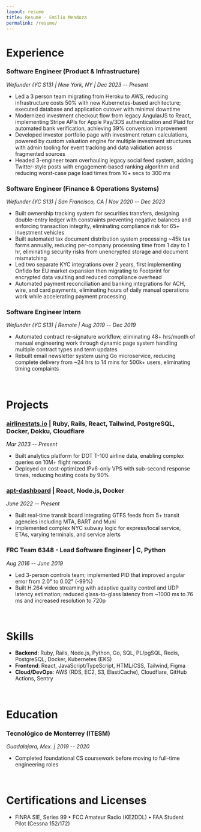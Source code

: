 ```yaml
---
layout: resume
title: Resume - Emilio Mendoza
permalink: /resume/
---
```


# Experience

### **Software Engineer (Product & Infrastructure)**
*Wefunder (YC S13) | New York, NY | Dec 2023 -- Present*
- Led a 3 person team migrating from Heroku to AWS, reducing infrastructure costs 50% with new Kubernetes-based architecture; executed database and application cutover with minimal downtime
- Modernized investment checkout flow from legacy AngularJS to React, implementing Stripe APIs for Apple Pay/3DS authentication and Plaid for automated bank verification, achieving 39% conversion improvement
- Developed investor portfolio page with investment return calculations, powered by custom valuation engine for multiple investment structures with admin tooling for event tracking and data validation across fragmented sources
- Headed 3-engineer team overhauling legacy social feed system, adding Twitter-style posts with engagement-based ranking algorithm and reducing worst-case page load times from 10+ secs to 300 ms


### **Software Engineer (Finance & Operations Systems)**
*Wefunder (YC S13) | San Francisco, CA | Nov 2020 -- Dec 2023*
- Built ownership tracking system for securities transfers, designing double-entry ledger with constraints preventing negative balances and enforcing transaction integrity, eliminating compliance risk for 65+ investment vehicles
- Built automated tax document distribution system processing ~45k tax forms annually, reducing per-company processing time from 1 day to 1 hr, eliminating security risks from unencrypted storage and document mismatching
- Led two separate KYC integrations over 2 years, first implementing Onfido for EU market expansion then migrating to Footprint for encrypted data vaulting and reduced compliance overhead
- Automated payment reconciliation and banking integrations for ACH, wire, and card payments, eliminating hours of daily manual operations work while accelerating payment processing

### **Software Engineer Intern**
*Wefunder (YC S13) | Remote | Aug 2019 -- Dec 2019*
- Automated contract re-signature workflow, eliminating 48+ hrs/month of manual engineering work through dynamic page system handling multiple contract types and term updates
- Rebuilt email newsletter system using Go microservice, reducing complete delivery from ~24 hrs to 14 mins for 500k+ users, eliminating timing complaints

<br />

# Projects

### **[airlinestats.io](https://airlinestats.io)** | Ruby, Rails, React, Tailwind, PostgreSQL, Docker, Dokku, Cloudflare
*Mar 2023 -- Present*
- Built analytics platform for DOT T-100 airline data, enabling complex queries on 10M+ flight records
- Deployed on cost-optimized IPv6-only VPS with sub-second response times, reducing hosting costs by 90%


### **[apt-dashboard](https://github.com/emilio2601/apt-dashboard)** | React, Node.js, Docker
*June 2022 -- Present*
- Built real-time transit board integrating GTFS feeds from 5+ transit agencies including MTA, BART and Muni
- Implemented complex NYC subway logic for express/local service, ETAs, varying terminals, and service alerts


### **FRC Team 6348 - Lead Software Engineer** | C, Python
*Aug 2016 -- June 2019*
- Led 3-person controls team; implemented PID that improved angular error from 2.0° to 0.02° (-99%)
- Built H.264 video streaming with adaptive quality control and UDP latency estimation; reduced glass-to-glass latency from ~1000 ms to 76 ms and increased resolution to 720p

<br />

# Skills

- **Backend**: Ruby, Rails, Node.js, Python, Go, SQL, PL/pgSQL, Redis, PostgreSQL, Docker, Kubernetes (EKS)
- **Frontend**: React, JavaScript/TypeScript, HTML/CSS, Tailwind, Figma
- **Cloud/DevOps**: AWS (RDS, EC2, S3, ElastiCache), Cloudflare, GitHub Actions, Sentry

<br />

# Education

### **Tecnológico de Monterrey (ITESM)**
*Guadalajara, Mex. | 2019 -- 2020*
- Completed foundational CS coursework before moving to full-time engineering roles

<br />

# Certifications and Licenses

- FINRA SIE, Series 99 • FCC Amateur Radio (KE2DDL) • FAA Student Pilot (Cessna 152/172)
